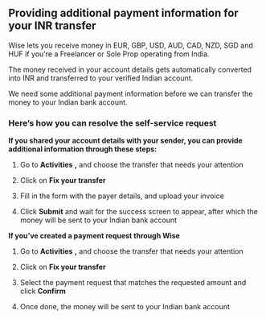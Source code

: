 ## Providing additional payment information for your INR transfer  
Wise lets you receive money in EUR, GBP, USD, AUD, CAD, NZD, SGD and HUF if you're a Freelancer or Sole Prop operating from India.

The money received in your account details gets automatically converted into INR and transferred to your verified Indian account. 

We need some additional payment information before we can transfer the money to your Indian bank account.

### Here’s how you can **resolve the self-service request**

 **If you shared your account details with your sender, you can provide additional information through these steps:**

  1. Go to **Activities** **,** and choose the transfer that needs your attention

  2. Click on **Fix your transfer**

  3. Fill in the form with the payer details, and upload your invoice

  4. Click **Submit** and wait for the success screen to appear, after which the money will be sent to your Indian bank account




 **If you’ve created a payment request through Wise**

  1. Go to **Activities** **,** and choose the transfer that needs your attention

  2. Click on **Fix your transfer**

  3. Select the payment request that matches the requested amount and click **Confirm**

  4. Once done, the money will be sent to your Indian bank account